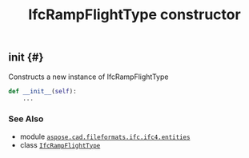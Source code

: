 ﻿---
title: IfcRampFlightType constructor
second_title: Aspose.CAD for Python via .NET API References
description: 
type: docs
weight: 10
url: /python-net/aspose.cad.fileformats.ifc.ifc4.entities/ifcrampflighttype/__init__/
is_root: false
---

## __init__ {#}

Constructs a new instance of IfcRampFlightType



```python
def __init__(self):
    ...
```





### See Also
* module [`aspose.cad.fileformats.ifc.ifc4.entities`](../../)
* class [`IfcRampFlightType`](/cad/python-net/aspose.cad.fileformats.ifc.ifc4.entities/ifcrampflighttype)
